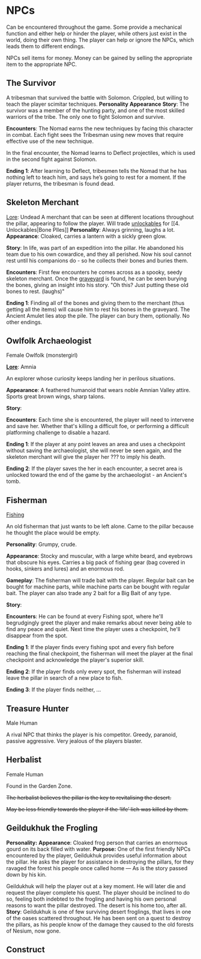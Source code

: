 # NPCs

Can be encountered throughout the game. Some provide a mechanical function and either help or hinder the player, while others just exist in the world, doing their own thing. The player can help or ignore the NPCs, which leads them to different endings. 

NPCs sell items for money. Money can be gained by selling the appropriate item to the appropriate NPC.

## The Survivor
A tribesman that survived the battle with Solomon. Crippled, but willing to teach the player scimitar techniques. 
**Personality**
**Appearance**
**Story**: The survivor was a member of the hunting party, and one of the most skilled warriors of the tribe. The only one to fight Solomon and survive.

**Encounters**: The Nomad earns the new techniques by facing this character in combat. Each fight sees the Tribesman using new moves that require effective use of the new technique.

In the final encounter, the Nomad learns to Deflect projectiles, which is used in the second fight against Solomon.

**Ending 1**: After learning to Deflect, tribesmen tells the Nomad that he has nothing left to teach him, and says he’s going to rest for a moment. If the player returns, the tribesman is found dead.

## Skeleton Merchant
[Lore](Lore.md): Undead
A merchant that can be seen at different locations throughout the pillar, appearing to follow the player. Will trade [unlockables](4.%20Unlockables.md) for [[4. Unlockables|Bone PIles]]
**Personality**: Always grinning, laughs a lot.
**Appearance**: Cloaked, carries a lantern with a sickly green glow.

**Story**: In life, was part of an expedition into the pillar. He abandoned his team due to his own cowardice, and they all perished. Now his soul cannot rest until his companions do - so he collects their bones and buries them.

**Encounters**: First few encounters he comes across as a spooky, seedy skeleton merchant. Once the [graveyard](The%20Graveyard.md) is found, he can be seen burying the bones, giving an insight into his story. "Oh this? Just putting these old bones to rest. (laughs)"

**Ending 1**: Finding all of the bones and giving them to the merchant (thus getting all the items) will cause him to rest his bones in the graveyard. The Ancient Amulet lies atop the pile. The player can bury them, optionally. No other endings.

## Owlfolk Archaeologist

Female Owlfolk (monstergirl)

[**Lore**](Lore.md): Amnia

An explorer whose curiosity keeps landing her in perilous situations.

**Appearance**: A feathered humanoid that wears noble Amnian Valley attire. Sports great brown wings, sharp talons.

**Story**: 

**Encounters**: Each time she is encountered, the player will need to intervene and save her. Whether that's killing a difficult foe, or performing a difficult platforming challenge to disable a hazard.

**Ending 1**: If the player at any point leaves an area and uses a checkpoint without saving the archaeologist, she will never be seen again, and the skeleton merchant will give the player her ??? to imply his death.

**Ending 2**: If the player saves the her in each encounter, a secret area is unlocked toward the end of the game by the archaeologist - an Ancient's tomb. 

## Fisherman

[Fishing](https://www.notion.so/0142afb9373f4047b36a26dda6d2b5d4)

An old fisherman that just wants to be left alone. Came to the pillar because he thought the place would be empty.

**Personality**: Grumpy, crude.

**Appearance**: Stocky and muscular, with a large white beard, and eyebrows that obscure his eyes. Carries a big pack of fishing gear (bag covered in hooks, sinkers and lures) and an enormous rod.

**Gameplay**: The fisherman will trade bait with the player. Regular bait can be bought for machine parts, while machine parts can be bought with regular bait. The player can also trade any 2 bait for a Big Bait of any type.

**Story**:

**Encounters**: He can be found at every Fishing spot, where he'll begrudgingly greet the player and make remarks about never being able to find any peace and quiet. Next time the player uses a checkpoint, he'll disappear from the spot.

**Ending 1**: If the player finds every fishing spot and every fish before reaching the final checkpoint, the fisherman will meet the player at the final checkpoint and acknowledge the player's superior skill.

**Ending 2**: If the player finds only every spot, the fisherman will instead leave the pillar in search of a new place to fish.

**Ending 3**: If the player finds neither, ...

## Treasure Hunter
Male Human

A rival NPC that thinks the player is his competitor. Greedy, paranoid, passive aggressive. Very jealous of the players blaster. 

## Herbalist
Female Human

Found in the Garden Zone.

~~The herbalist believes the pillar is the key to revitalising the desert.~~

~~May be less friendly towards the player if the ‘life’ lich was killed by them.~~

## Geildukhuk the Frogling
**Personality:**
**Appearance**: Cloaked frog person that carries an enormous gourd on its back filled with water.
**Purpose:** One of the first friendly NPCs encountered by the player, Geildukhuk provides useful information about the pillar. He asks the player for assistance in destroying the pillars, for they ravaged the forest his people once called home — As is the story passed down by his kin.

Geildukhuk will help the player out at a key moment. He will later die and request the player complete his quest. The player should be inclined to do so, feeling both indebted to the frogling and having his own personal reasons to want the pillar destroyed. The desert is his home too, after all.
**Story**: Geildukhuk is one of few surviving desert froglings, that lives in one of the oases scattered throughout. He has been sent on a quest to destroy the pillars, as his people know of the damage they caused to the old forests of Nesium, now gone.

## Construct